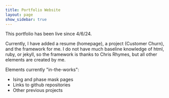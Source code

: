 ```yaml
---
title: Portfolio Website
layout: page
show_sidebar: true
---
```


This portfolio has been live since 4/6/24. 

Currently, I have added a resume (homepage), a project (Customer Churn), and the framework for me. I do not have much baseline knowledge of html, ruby, or jekyll, so the framework is thanks to Chris Rhymes, but all other elements are created by me.


Elements currently "in-the-works":
- Ising and phase mask pages
- Links to github repositories
- Other previous projects